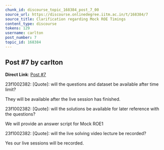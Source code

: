 ```yaml
---
chunk_id: discourse_topic_168384_post_7_00
source_url: https://discourse.onlinedegree.iitm.ac.in/t/168384/7
source_title: Clarification regarding Mock ROE Timings
content_type: discourse
tokens: 129
username: carlton
post_number: 7
topic_id: 168384
---
```


## Post #7 by carlton

**Direct Link**: [Post #7](https://discourse.onlinedegree.iitm.ac.in/t/168384/7)

23f1002382:
[Quote]: 
will the questions and dataset be available after time limit?

They will be available after the live session has finished.

23f1002382:
[Quote]: 
will the solutions be available for later reference with the questions?

We will provide an answer script for Mock ROE1

23f1002382:
[Quote]: 
will the live solving video lecture be recorded?

Yes our live sessions will be recorded.
